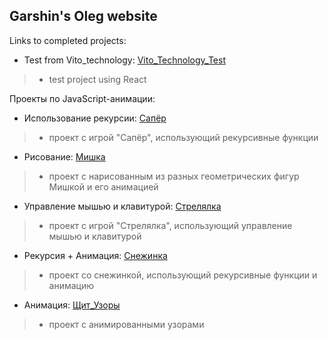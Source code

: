 ## Garshin's Oleg website
Links to completed projects:

* Test from Vito_technology:
[Vito_Technology_Test](https://garshinoleg.github.io/vito_technology/build/ " Link will launch a project with a test task") 
> - test project using React

Проекты по JavaScript-анимации:
* Использование рекурсии:
[Сапёр](https://garshinoleg.github.io/Sapyor/ "Ссылка запустит игру Сапёр") 
> - проект с игрой "Сапёр", использующий рекурсивные функции

* Рисование:
[Мишка](https://garshinoleg.github.io/Mishka/ "Ссылка запустит анимированный рисунок с Мишкой") 
> - проект с нарисованным из разных геометрических фигур Мишкой и его анимацией

* Управление мышью и клавитурой:
[Стрелялка](https://garshinoleg.github.io/Strelyalka_Insane/ "Ссылка запустит игру Стрелялка") 
> - проект с игрой "Стрелялка", использующий управление мышью и клавитурой

* Рекурсия + Анимация:
[Снежинка](https://garshinoleg.github.io/Snejinka/ "Ссылка запустит Снежинку") 
> - проект со снежинкой, использующий рекурсивные функции и анимацию

* Анимация:
[Щит_Узоры](https://garshinoleg.github.io/Shit_Uzor/ "Узор из щита Капитана Америки") 
> - проект с анимированными узорами
